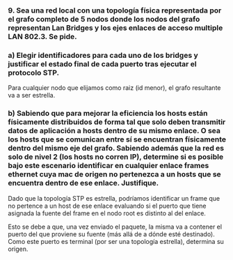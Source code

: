 ### 9. Sea una red local con una topología física representada por el grafo completo de 5 nodos donde los nodos del grafo representan Lan Bridges y los ejes enlaces de acceso multiple LAN 802.3. Se pide.

### a) Elegir identificadores para cada uno de los bridges y justificar el estado final de cada puerto tras ejecutar el protocolo STP.

Para cualquier nodo que elijamos como raiz (id menor), el grafo resultante va a ser estrella. 

### b) Sabiendo que para mejorar la eficiencia los hosts están físicamente distribuidos de forma tal que solo deben transmitir datos de aplicación a hosts dentro de su mismo enlace. O sea los hosts que se comunican entre sí se encuentran físicamente dentro del mismo eje del grafo. Sabiendo además que la red es solo de nivel 2 (los hosts no corren IP), determine si es posible bajo este escenario identificar en cualquier enlace frames ethernet cuya mac de origen no pertenezca a un hosts que se encuentra dentro de ese enlace. Justifique.

Dado que la topología STP es estrella, podríamos identificar un frame que no pertence a un host de ese enlace evaluando si el puerto que tiene asignada la fuente del frame en el nodo root es distinto al del enlace. 

Esto se debe a que, una vez enviado el paquete, la misma va a contener el puerto del que proviene su fuente (más allá de a dónde esté destinado). Como este puerto es terminal (por ser una topología estrella), determina su origen.

 
